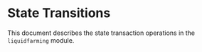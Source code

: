 <!-- order: 3 -->

# State Transitions

This document describes the state transaction operations in the `liquidfarming` module.
